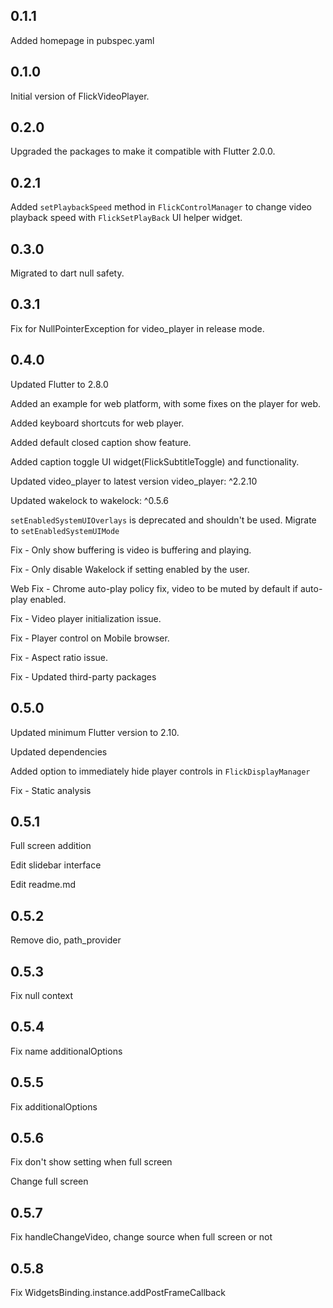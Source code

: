 ## 0.1.1

Added homepage in pubspec.yaml

## 0.1.0

Initial version of FlickVideoPlayer.

## 0.2.0

Upgraded the packages to make it compatible with Flutter 2.0.0.

## 0.2.1

Added `setPlaybackSpeed` method in `FlickControlManager` to change video playback speed with `FlickSetPlayBack` UI helper widget.

## 0.3.0

Migrated to dart null safety.

## 0.3.1

Fix for NullPointerException for video_player in release mode.

## 0.4.0

Updated Flutter to 2.8.0

Added an example for web platform, with some fixes on the player for web.

Added keyboard shortcuts for web player.

Added default closed caption show feature.

Added caption toggle UI widget(FlickSubtitleToggle) and functionality.

Updated video_player to latest version video_player: ^2.2.10

Updated wakelock to wakelock: ^0.5.6

`setEnabledSystemUIOverlays` is deprecated and shouldn't be used. Migrate to `setEnabledSystemUIMode`

Fix - Only show buffering is video is buffering and playing.

Fix - Only disable Wakelock if setting enabled by the user.

Web Fix - Chrome auto-play policy fix, video to be muted by default if auto-play enabled.

Fix - Video player initialization issue.

Fix - Player control on Mobile browser.

Fix - Aspect ratio issue.

Fix - Updated third-party packages

## 0.5.0

Updated minimum Flutter version to 2.10.

Updated dependencies

Added option to immediately hide player controls in `FlickDisplayManager`

Fix - Static analysis 

## 0.5.1

Full screen addition

Edit slidebar interface

Edit readme.md

## 0.5.2

Remove dio, path_provider

## 0.5.3

Fix null context

## 0.5.4

Fix name additionalOptions

## 0.5.5

Fix additionalOptions

## 0.5.6

Fix don't show setting when full screen

Change full screen

## 0.5.7

Fix handleChangeVideo, change source when full screen or not

## 0.5.8

Fix WidgetsBinding.instance.addPostFrameCallback



